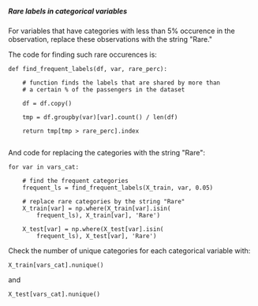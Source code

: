 ##### Rare labels in categorical variables

For variables that have categories with less than 5% occurence in the observation, replace
these observations with the string "Rare."

The code for finding such rare occurences is:

```
def find_frequent_labels(df, var, rare_perc):
    
    # function finds the labels that are shared by more than
    # a certain % of the passengers in the dataset
    
    df = df.copy()
    
    tmp = df.groupby(var)[var].count() / len(df)
    
    return tmp[tmp > rare_perc].index


```

And code for replacing the categories with the string "Rare":

```
for var in vars_cat:
    
    # find the frequent categories
    frequent_ls = find_frequent_labels(X_train, var, 0.05)
    
    # replace rare categories by the string "Rare"
    X_train[var] = np.where(X_train[var].isin(
        frequent_ls), X_train[var], 'Rare')
    
    X_test[var] = np.where(X_test[var].isin(
        frequent_ls), X_test[var], 'Rare')
```


Check the number of unique categories for each categorical variable with: 

```X_train[vars_cat].nunique()```

and 

```X_test[vars_cat].nunique()```